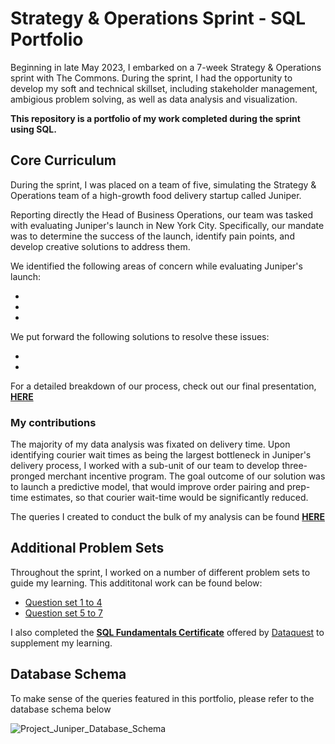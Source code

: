 # Strategy & Operations Sprint - SQL Portfolio
Beginning in late May 2023, I embarked on a 7-week Strategy & Operations sprint with The Commons. 
During the sprint, I had the opportunity to develop my soft and technical skillset, including stakeholder management, ambigious problem solving, as well as data analysis and visualization.

**This repository is a portfolio of my work completed during the sprint using SQL.**

## Core Curriculum 
During the sprint, I was placed on a team of five, simulating the Strategy & Operations team of a high-growth food delivery startup called Juniper. 

Reporting directly the Head of Business Operations, our team was tasked with evaluating Juniper's launch in New York City. Specifically, our mandate was to determine the success of the launch, identify pain points, and develop creative solutions to address them. 

We identified the following areas of concern while evaluating Juniper's launch: 

- 
- 
- 

We put forward the following solutions to resolve these issues: 

- 
- 

For a detailed breakdown of our process, check out our final presentation, [**HERE**](https://github.com/Benoit-Beaulieu/StratOps2023_TheCommons/blob/f5520431684f74a23646988147aa50ad431cac69/Final%20Presentation%20-%20Team%20Rohan%20%20(RoR).pdf)

### My contributions
The majority of my data analysis was fixated on delivery time. Upon identifying courier wait times as being the largest bottleneck in Juniper's delivery process, I worked with a sub-unit of our team to develop three-pronged merchant incentive program. The goal outcome of our solution was to launch a predictive model, that would improve order pairing and prep-time estimates, so that courier wait-time would be significantly reduced. 

The queries I created to conduct the bulk of my analysis can be found [**HERE**]()

## Additional Problem Sets 
Throughout the sprint, I worked on a number of different problem sets to guide my learning. This addititonal work can be found below: 

- [Question set 1 to 4]()
- [Question set 5 to 7]()

I also completed the [**SQL Fundamentals Certificate**]() offered by [Dataquest](https://www.dataquest.io/path/sql-skills/) to supplement my learning. 

## Database Schema 
To make sense of the queries featured in this portfolio, please refer to the database schema below

![Project_Juniper_Database_Schema](https://github.com/Benoit-Beaulieu/StratOps2023_TheCommons/assets/142422796/8ce58622-06c9-4fb4-ad5e-8ced7bad93ee)
